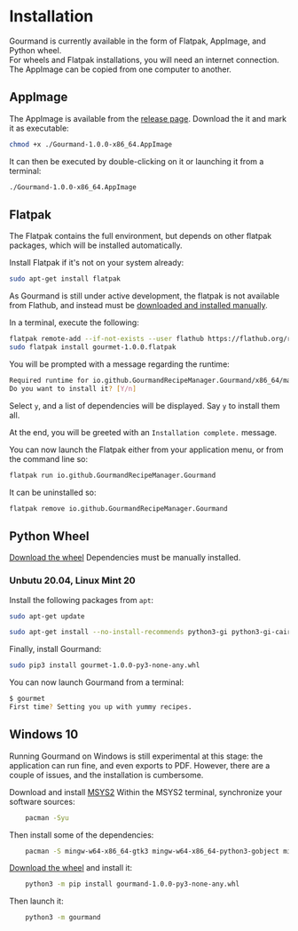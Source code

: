 # Installation

Gourmand is currently available in the form of Flatpak, AppImage, and Python wheel.  
For wheels and Flatpak installations, you will need an internet connection.  
The AppImage can be copied from one computer to another.  

## AppImage

The AppImage is available from the [release page](https://github.com/GourmandRecipeManager/gourmand/releases/tag/v1.0.0).
Download the it and mark it as executable:

```sh
chmod +x ./Gourmand-1.0.0-x86_64.AppImage
```

It can then be executed by double-clicking on it or launching it from a terminal:

```sh
./Gourmand-1.0.0-x86_64.AppImage
```

## Flatpak

The Flatpak contains the full environment, but depends on other flatpak
packages, which will be installed automatically.

Install Flatpak if it's not on your system already:

```sh
sudo apt-get install flatpak
```

As Gourmand is still under active development, the flatpak is not available from
Flathub, and instead must be [downloaded and installed manually](https://github.com/GourmandRecipeManager/gourmand/releases/tag/v1.0.0).

In a terminal, execute the following:

```sh
flatpak remote-add --if-not-exists --user flathub https://flathub.org/repo/flathub.flatpakrepo
sudo flatpak install gourmet-1.0.0.flatpak
```

You will be prompted with a message regarding the runtime:

```sh
Required runtime for io.github.GourmandRecipeManager.Gourmand/x86_64/master (runtime/org.gnome.Platform/x86_64/3.40) found in remote flathub)
Do you want to install it? [Y/n]
```

Select `y`, and a list of dependencies will be displayed. Say `y` to install
them all.

At the end, you will be greeted with an `Installation complete.` message.

You can now launch the Flatpak either from your application menu, or from the
command line so:

```sh
flatpak run io.github.GourmandRecipeManager.Gourmand
```

It can be uninstalled so:

```sh
flatpak remove io.github.GourmandRecipeManager.Gourmand
```

## Python Wheel

[Download the wheel](https://github.com/GourmandRecipeManager/gourmand/releases/tag/v1.0.0)
Dependencies must be manually installed.

### Unbutu 20.04, Linux Mint 20

Install the following packages from `apt`:

```sh
sudo apt-get update

sudo apt-get install --no-install-recommends python3-gi python3-gi-cairo gir1.2-gtk-3.0 libgirepository1.0-dev libcairo2-dev enchant python3-bs4 python3-ebooklib python3-keyring python3-lxml python3-pil python3-cairo python3-enchant python3-gi python3-gst-1.0 python3-gtkspellcheck python3-requests python3-reportlab python3-selenium python3-setuptools python3-sqlalchemy python3-pip python3-toml gir1.2-poppler-0.18
```

Finally, install Gourmand:

```sh
sudo pip3 install gourmet-1.0.0-py3-none-any.whl
```

You can now launch Gourmand from a terminal:

```sh
$ gourmet
First time? Setting you up with yummy recipes.
```

## Windows 10

Running Gourmand on Windows is still experimental at this stage: the application can run fine, and even exports to PDF. However, there are a couple of issues, and the installation is cumbersome.

Download and install [MSYS2](https://www.msys2.org/)
Within the MSYS2 terminal, synchronize your software sources:

```sh
    pacman -Syu
```

Then install some of the dependencies:

```sh
    pacman -S mingw-w64-x86_64-gtk3 mingw-w64-x86_64-python3-gobject mingw-w64-x86_64-python-pillow mingw-w64-x86_64-python-sqlalchemy mingw-w64-x86_64-gstreamer mingw-w64-x86_64-poppler mingw-w64-x86_64-python-reportlab
```

[Download the wheel](https://github.com/GourmandRecipeManager/gourmand/releases/tag/v1.0.0) and install it:

```sh
    python3 -m pip install gourmand-1.0.0-py3-none-any.whl
```

Then launch it:

```sh
    python3 -m gourmand
```
